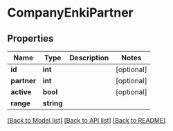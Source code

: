 # CompanyEnkiPartner

## Properties
Name | Type | Description | Notes
------------ | ------------- | ------------- | -------------
**id** | **int** |  | [optional] 
**partner** | **int** |  | [optional] 
**active** | **bool** |  | [optional] 
**range** | **string** |  | 

[[Back to Model list]](../README.md#documentation-for-models) [[Back to API list]](../README.md#documentation-for-api-endpoints) [[Back to README]](../README.md)


